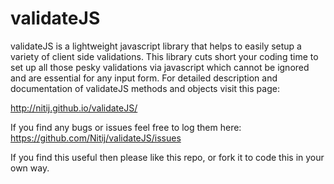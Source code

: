 validateJS
==========

validateJS is a lightweight javascript library that helps to easily setup a variety of client side validations.
This library cuts short your coding time to set up all those pesky validations via javascript which cannot be ignored and are essential for any input form. For detailed description and documentation of validateJS methods and objects visit this page:

http://nitij.github.io/validateJS/

If you find any bugs or issues feel free to log them here: 
https://github.com/Nitij/validateJS/issues

If you find this useful then please like this repo, or fork it to code this in your own way.


